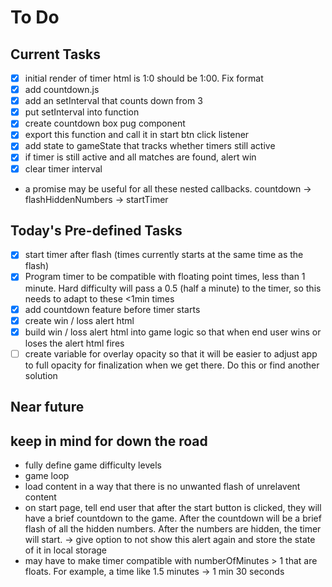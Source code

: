 # To Do

## Current Tasks
- [x] initial render of timer html is 1:0 should be 1:00. Fix format
- [x] add countdown.js
- [x] add an setInterval that counts down from 3
- [x] put setInterval into function
- [x] create countdown box pug component
- [x] export this function and call it in start btn click listener
- [x] add state to gameState that tracks whether timers still active
- [x] if timer is still active and all matches are found, alert win
- [x] clear timer interval
- a promise may be useful for all these nested callbacks. countdown -> flashHiddenNumbers -> startTimer


## Today's Pre-defined Tasks
- [x] start timer after flash (times currently starts at the same time as the flash)
- [x] Program timer to be compatible with floating point times, less than 1 minute. Hard difficulty will pass a 0.5 (half a minute) to the timer, so this needs to adapt to these <1min times
- [x] add countdown feature before timer starts
- [x] create win / loss alert html
- [x] build win / loss alert html into game logic so that when end user wins or loses the alert html fires
- [ ] create variable for overlay opacity so that it will be easier to adjust app to full opacity for finalization when we get there. Do this or find another solution

## Near future

## keep in mind for down the road
- fully define game difficulty levels
- game loop
- load content in a way that there is no unwanted flash of unrelavent content
- on start page, tell end user that after the start button is clicked, they will have a brief countdown to the game. After the countdown will be a brief flash of all the hidden numbers. After the numbers are hidden, the timer will start. -> give option to not show this alert again and store the state of it in local storage
- may have to make timer compatible with numberOfMinutes > 1 that are floats. For example, a time like 1.5 minutes -> 1 min 30 seconds
